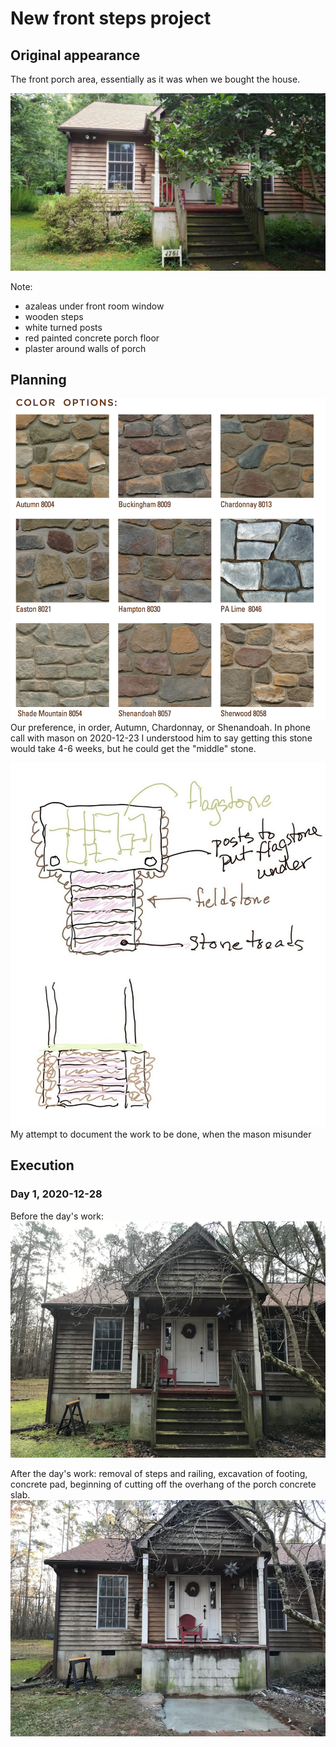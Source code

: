 # New front steps project

## Original appearance

The front porch area, essentially as it was when we bought the house.

![Front porch 2020](photosFrontPorch/2020-07-09-porch.jpg)

Note:

- azaleas under front room window
- wooden steps
- white turned posts
- red painted concrete porch floor
- plaster around walls of porch

## Planning

![Fieldstone](photosMisc/2020FrontSteps-FieldstoneCatalogue.png)
Our preference, in order, Autumn, Chardonnay, or Shenandoah. In phone call with mason on 2020-12-23 I understood him to say getting this stone would take 4-6 weeks, but he could get the "middle" stone.

![Sketch](photosMisc/2020FrontSteps-Sketch.jpg)
My attempt to document the work to be done, when the mason misunder

## Execution

### Day 1, 2020-12-28

Before the day's work:
![Before work](photosFrontPorch/2020-12-28-before.png)

After the day's work: removal of steps and railing, excavation of footing, concrete pad, beginning of cutting off the overhang of the porch concrete slab.
![After the work](photosFrontPorch/2020-12-28-after.png) 